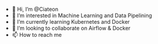 - 👋 Hi, I’m @Ciateon
- 👀 I’m interested in  Machine Learning and Data Pipelining
- 🌱 I’m currently learning Kubernetes and Docker
- 💞️ I’m looking to collaborate on Airflow & Docker 
- 📫 How to reach me

<!---
Ciateon/Ciateon is a ✨ special ✨ repository because its `README.md` (this file) appears on your GitHub profile.
You can click the Preview link to take a look at your changes.
--->
